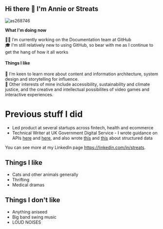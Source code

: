## Hi there 👋 I'm Annie or Streats

![as268746](https://github.com/streats/streats/assets/12902836/f7c2d4cb-b424-4e03-9a8b-efdeed74867a)

**What I'm doing now**

👩‍💻 I’m currently working on the Documentation team at GitHub <br>
🎓 I'm still relatively new to using GitHub, so bear with me as I continue to get the hang of how it all works<br>

#### Things I like

🌱 I'm keen to learn more about content and information architecture, system design and storytelling for influence.<br>
🤔 Other interests of mine include accessibility, sustainability and climate justice, and the creative and intellectual possibilites of video games and interactive experiences.<br>

# Previous stuff I did
* Led product at several startups across fintech, health and ecommerce
* Technical Writer at UK Government Digital Service - I wrote guidance on APIs [here](https://www.gov.uk/guidance/defining-an-api-management-strategy) and [here](https://www.gov.uk/guidance/using-graphql-for-your-api), and also wrote [this](https://www.gov.uk/guidance/creating-and-sharing-spreadsheets) and [this](https://www.gov.uk/guidance/using-csv-file-format) about structured data

You can see more at my LinkedIn page https://linkedin.com/in/streats.

## Things I like

* Cats and other animals generally
* Thrifting
* Medical dramas

Things I don't like
-------------------

- Anything aniseed
- Big band swing music
- LOUD NOISES
